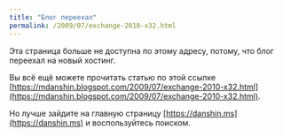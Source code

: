 ```yaml
---
title: "Блог переехал"
permalink: /2009/07/exchange-2010-x32.html
---
```

Эта страница больше не доступна по этому адресу, потому, что блог переехал на новый хостинг.

Вы всё ещё можете прочитать статью по этой ссылке [https://mdanshin.blogspot.com/2009/07/exchange-2010-x32.html](https://mdanshin.blogspot.com/2009/07/exchange-2010-x32.html).

Но лучше зайдите на главную страницу [https://danshin.ms](https://danshin.ms) и воспользуйтесь поиском.